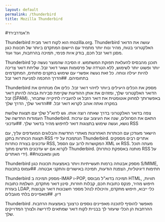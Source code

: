 ```yaml
---
layout: default
permalink: /thunderbird
title: Mozilla Thunderbird
---
```

#ת'אנדרבירד

Thunderbird הוא לקוח דואר מבית mozilla.org.‏ Thunderbird עושה את הדואר האלקטרוני בטוח, מהיר ונוח יותר מתמיד עם היישום המתקדם ביותר של תכונות כגון מסנן דואר זבל חכם, בודק איות פנימי, תמיכה בהרחבות, ועוד ועוד.

Thunderbird תוכנן מהבסיס להעלאת תפוקת המשתמש. זו הסיבה שהמוצר נעשה קל יותר ופשוט יותר לשימוש, ללא הטרדה של פרסומות ושאר דואר זבל. שליחת דואר צריכה להיות יעילה ונוחה. כל זאת נעשה אפשרי עם שימוש בתקנים פתוחים, המתקדמים בתחומיהם.
##הדרך החכמה למניעת דואר זבל

Thunderbird מספק את הכלים היעילים ביותר לזיהוי דואר זבל. כלים אלו מנתחים את הדואר האלקטרוני שלך, ומזהים את אותן ההודעות שקיימת סבירות גבוהה להיותן דואר זבל (SPAM). באפשרותך למחוק אוטומטית את דואר הזבל או להעבירו לתיקייה שתבחר, במקרה ואתה אוהב לקרוא דואר זבל.
##הדואר שלך, הדרך שלך

צפה בדואר האלקטרוני בדרך שאתה רוצה אותו. גש לדוא"ל שלך עם תצוגת שלושת העמודות החדשה של Thunderbird. התאם את הסרגלים, שנה את העיצוב עם ערכות נושא, ועשה שימוש בתצוגות דואר לחיפוש מהיר בדואר שלך.
##עדכוני RSS

הישאר מעודכן עם הכותרות האחרונות מאתרי החדשות והבלוגים המועדפים עליך, עם תצוגת הכותרות בתקן RSS הנתמכת על ידי Thunderbird. אתרים רבים מספקים עדכונים בצורת כותרות RSS, המקושרות לרוב עם הסמל XML או RSS. מעתה תוכל לקרוא אם יש עדכונים חדשים מתוך Thunderbird. (מותנה באספקת כותרות RSS על ידי האתרים).
##מוגן ומאובטח

Thunderbird מספק אבטחה ברמות תעשייתיות ויותר באמצעות תכונות כגון S/MIME, חתימות דיגיטליות, הצפנת הודעות, תמיכה באישורים והתקני אבטחה.
##עמוס בתכונות

Thunderbird מספק תמיכה ב-IMAP ו-POP, תמיכה בדוא"ל מבוסס HTML, תוויות, חיפוש מהיר, פנקס כתובות חכם, קבלות חוזרות, סינון דואר מתקדם, השלמת כתובות בעזרת LDAP, כלי ייבוא, חיפוש מתקדם, והיכולת לנהל מספר חשבונות דואר וקבוצות דיון.
##מאפיינים בלתי מוגבלים

Thunderbird מאפשר להוסיף לתוכנה מאפיינים נוספים כרצונך באמצעות הרחבות. ההרחבות הן הכלי שיעזור לך בבניית לקוח דואר שמתאים לדרישה ולצורך המדוייקים שלך.


